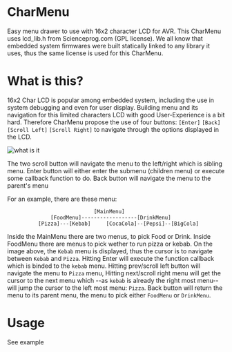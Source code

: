CharMenu
========

Easy menu drawer to use with 16x2 character LCD for AVR. 
This CharMenu uses lcd_lib.h from Scienceprog.com (GPL license). We all know that embedded system firmwares were built statically linked to any library it uses, thus the same license is used for this CharMenu.

What is this?
========

16x2 Char LCD is popular among embedded system, including the use in system debugging and even for user display. 
Building menu and its navigation for this limited characters LCD with good User-Experience is a bit hard. Therefore CharMenu propose the use of four buttons: ```[Enter]``` ```[Back]``` ```[Scroll Left]``` ```[Scroll Right]``` to navigate through the options displayed in the LCD. 

![what is it](https://cloud.githubusercontent.com/assets/6647566/5604155/a92d7be8-93dc-11e4-8a39-7c6a2ce198cf.jpg)

The two scroll button will navigate the menu to the left/right which is sibling menu.
Enter button will either enter the submenu (children menu) or execute some callback function to do.
Back button will navigate the menu to the parent's menu

For an example, there are these menu:
```
                            [MainMenu]
              [FoodMenu]------------------[DrinkMenu]
          [Pizza]---[Kebab]     [CocaCola]--[Pepsi]--[BigCola]
```
Inside the MainMenu there are two menus, to pick Food or Drink. Inside FoodMenu there are menus to pick wether to run pizza or kebab. On the image above, the ```Kebab``` menu is displayed, thus the cursor is to navigate between ```Kebab``` and ```Pizza```. Hitting Enter will execute the function callback which is binded to the ```kebab``` menu. Hitting prev/scroll left button will navigate the menu to ```Pizza``` menu, Hitting next/scroll right menu will get the cursor to the next menu which --as ```kebab``` is already the right most menu-- will jump the cursor to the left most menu: ```Pizza```. Back button will return the menu to its parent menu, the menu to pick either ```FoodMenu``` or ```DrinkMenu```.

Usage
========
See example
